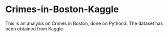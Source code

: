 # Crimes-in-Boston-Kaggle
This is an analysis on Crimes in Boston, done on Python3. The dataset has been obtained from Kaggle.
